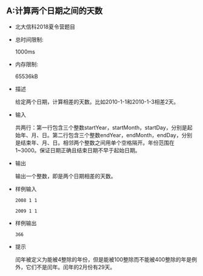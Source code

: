 ## A:计算两个日期之间的天数

- 北大信科2018夏令营题目

- 总时间限制: 

  1000ms

- 内存限制: 

  65536kB


- 描述

  给定两个日期，计算相差的天数。比如2010-1-1和2010-1-3相差2天。

- 输入

  共两行：第一行包含三个整数startYear，startMonth，startDay，分别是起始年、月、日。第二行包含三个整数endYear，endMonth，endDay，分别是结束年、月、日。相邻两个整数之间用单个空格隔开。年份范围在1~3000。保证日期正确且结束日期不早于起始日期。

- 输出

  输出一个整数，即是两个日期相差的天数。

- 样例输入

  `2008 1 1`

  `2009 1 1`

- 样例输出

  `366`

- 提示

  闰年被定义为能被4整除的年份，但是能被100整除而不能被400整除的年是例外，它们不是闰年。闰年的2月份有29天。
